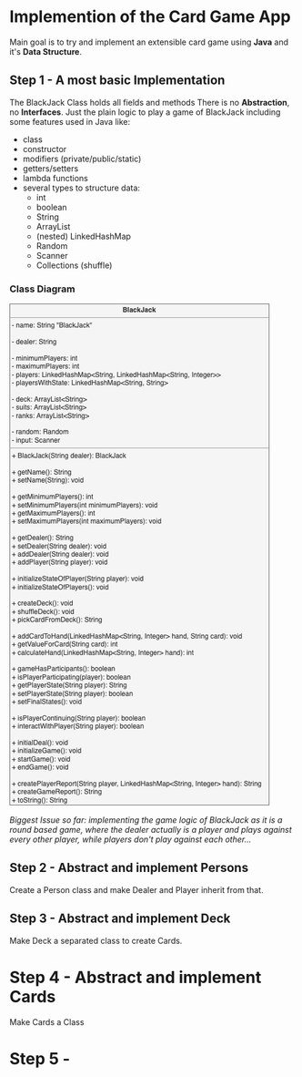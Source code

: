 # Implemention of the Card Game App

Main goal is to try and implement an extensible card game using **Java** and it's **Data Structure**.

## Step 1 - A most basic Implementation
The BlackJack Class holds all fields and methods
There is no **Abstraction**, no **Interfaces**.
Just the plain logic to play a game of BlackJack including some features used in Java like:
 - class
 - constructor
 - modifiers (private/public/static)
 - getters/setters
 - lambda functions
 - several types to structure data:
   - int
   - boolean
   - String
   - ArrayList
   - (nested) LinkedHashMap
   - Random
   - Scanner
   - Collections (shuffle)

### Class Diagram
![Step 1](uml-models/step1.png)


*Biggest Issue so far: implementing the game logic of BlackJack as it is a round based game, where the dealer actually is a player and plays against every other player, while players don't play against each other...*


## Step 2 - Abstract and implement Persons
Create a Person class and make Dealer and Player inherit from that.

## Step 3 - Abstract and implement Deck
Make Deck a separated class to create Cards.

# Step 4 - Abstract and implement Cards
Make Cards a Class

# Step 5 - 